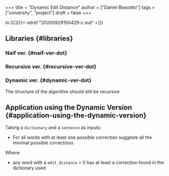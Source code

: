 +++
title = "Dynamic Edit Distance"
author = ["Daniel Biasiotto"]
tags = ["university", "project"]
draft = false
+++

In [C]({{< relref "20200929150429-c.md" >}})


## Libraries {#libraries}


### Naif ver. {#naif-ver-dot}


### Recursive ver. {#recursive-ver-dot}


### Dynamic ver. {#dynamic-ver-dot}

The structure of the algorithm should still be recursive


## Application using the Dynamic Version {#application-using-the-dynamic-version}

Taking a `dictionary` and a `sentence` as inputs:

-   For all words with at least one possible correction suggests all the minimal possible corrections

Where:

-   any word with a `edit_distance` &gt; 0 has at least a correction found in the dictionary used
